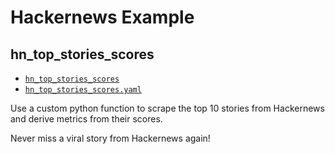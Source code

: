 # Hackernews Example

## hn_top_stories_scores

- [`hn_top_stories_scores`](hn_top_stories_scores.py)
- [`hn_top_stories_scores.yaml`](hn_top_stories_scores.yaml)

Use a custom python function to scrape the top 10 stories from Hackernews and derive metrics from their scores.

Never miss a viral story from Hackernews again!
